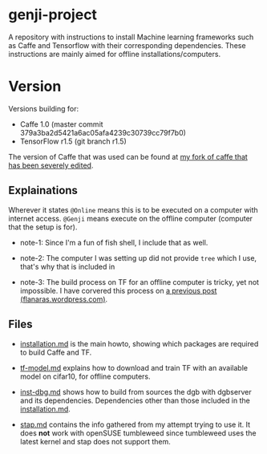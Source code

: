 # genji-project

A repository with instructions to install Machine learning frameworks such as Caffe and Tensorflow with their corresponding dependencies. These instructions are mainly aimed for offline installations/computers.

# Version

Versions building for:

* Caffe 1.0 (master commit 379a3ba2d5421a6ac05afa4239c30739cc79f7b0) 
* TensorFlow r1.5 (git branch r1.5) 

The version of Caffe that was used can be found at [my fork of caffe that has been severely edited](https://github.com/flanaras/caffe/tree/dtt).

## Explainations

Wherever it states `@Online` means this is to be executed on a computer with internet access.
`@Genji` means execute on the offline computer (computer that the setup is for).

* note-1: Since I'm a fun of fish shell, I include that as well. 

* note-2: The computer I was setting up did not provide `tree` which I use, that's why that is included in 

* note-3: The build process on TF for an offline computer is tricky, yet not impossible.
I have corvered this process on [a previous post (flanaras.wordpress.com)](https://flanaras.wordpress.com/2018/03/16/build-tensorflow-on-an-offline-computer/).


## Files

* [installation.md](installation.md) is the main howto, showing which packages are required to build Caffe and TF.

* [tf-model.md](tf-model.md) explains how to download and train TF with an available model on cifar10, for offline computers.

* [inst-dbg.md](inst-dbg.md) shows how to build from sources the dgb with dgbserver and its dependencies. Dependencies other than those included in the [installation.md](installation.md).

* [stap.md](stap.md) contains the info gathered from my attempt trying to use it. It does **not** work with openSUSE tumbleweed since tumbleweed uses the latest kernel and stap does not support them.
